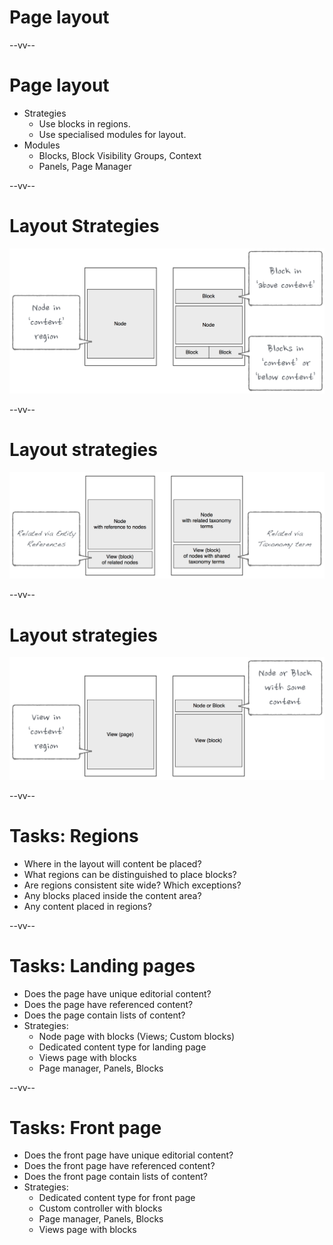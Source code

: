 # Page layout

--vv--

# Page layout
- Strategies
  - Use blocks in regions.
  - Use specialised modules for layout.
- Modules
  - Blocks, Block Visibility Groups, Context
  - Panels, Page Manager

--vv--

# Layout Strategies
![The Drupal page layout](lesson-1/slides/images/layout-1.png)<!-- .element: style="width: 100%;" -->

--vv--

# Layout strategies
![The Drupal page layout](lesson-1/slides/images/layout-2.png)<!-- .element: style="width: 100%;" -->

--vv--

# Layout strategies
![The Drupal page layout](lesson-1/slides/images/layout-3.png)<!-- .element: style="width: 100%;" -->

--vv--

# Tasks: Regions
- Where in the layout will content be placed?
- What regions can be distinguished to place blocks?
- Are regions consistent site wide? Which exceptions?
- Any blocks placed inside the content area?
- Any content placed in regions?

--vv--

# Tasks: Landing pages
- Does the page have unique editorial content?
- Does the page have referenced content?
- Does the page contain lists of content?
- Strategies:
  - Node page with blocks (Views; Custom blocks)
  - Dedicated content type for landing page
  - Views page with blocks 
  - Page manager, Panels, Blocks

--vv--

# Tasks: Front page
- Does the front page have unique editorial content?
- Does the front page have referenced content?
- Does the front page contain lists of content?
- Strategies:
  - Dedicated content type for front page
  - Custom controller with blocks
  - Page manager, Panels, Blocks
  - Views page with blocks
